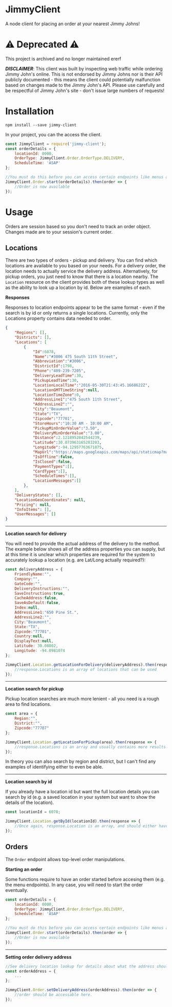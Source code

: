 # JimmyClient
A node client for placing an order at your nearest Jimmy Johns!

# ⚠️ Deprecated ⚠️

This project is archived and no longer maintained ererf 


***DISCLAIMER***: This client was built by inspecting web traffic while ordering Jimmy John's online. This is not endorsed by Jimmy Johns nor is their API publicly documented - this means the client could potentially malfunction based on changes made to the Jimmy John's API. Please use carefully and be respectful of Jimmy John's site - don't issue large numbers of requests!

# Installation

```
npm install --save jimmy-client
```

In your project, you can the access the client.

```js
const JimmyClient = require('jimmy-client');
const orderDetails = {
    locationId: 0000,
    OrderType: JimmyClient.Order.OrderType.DELIVERY,
    ScheduleTime: 'ASAP'
};

//You must do this before you can access certain endpoints like menus and menu items. These are required properties.
JimmyClient.Order.start(orderDetails).then(order => {
    //Order is now available
});
```

# Usage

Orders are session based so you don't need to track an order object. Changes made are to your session's current order.

## Locations

There are two types of orders - pickup and delivery. You can find which locations are available to you based on your needs. For a delivery order, the location needs to actually service the delivery address. Alternatively, for pickup orders, you just need to know that there is a location nearby. The `Location` resource on the client provides both of these lookup types as well as the ability to look up a location by id. Below are examples of each. 

**Responses**

Responses to location endpoints appear to be the same format - even if the search is by id or only returns a single locations. Currently, only the Locations property contains data needed to order.

```json
{
    "Regions": [],
    "Districts": [],
    "Locations": [
        {
            "Id":6078,
            "Name":"#3006 475 South 11th Street",
            "Abbreviation":"#3006",
            "DistrictId":1798,
            "Phone":"409-239-7205",
            "DeliveryLeadTime":30,
            "PickupLeadTime":30,
            "LocationLocalTime":"2016-05-30T21:43:45.1668622Z",
            "LocationGMTTimeString":null,
            "LocationTimeZone":0,
            "AddressLine1":"475 South 11th Street",
            "AddressLine2":"",
            "City":"Beaumont",
            "State":"TX",
            "Zipcode":"77701",
            "StoreHours":"10:30 AM - 10:00 AM",
            "PickupMinOrderValue":"3.50",
            "DeliveryMinOrderValue":"3.00",
            "Distance":2.1218952842544239,
            "Latitude":30.073963165283203,
            "Longitude":-94.12957763671875,
            "MapUrl":"https://maps.googleapis.com/maps/api/staticmap?markers=color:red...",
            "IsOffline":false,
            "IsClosed":false,
            "PaymentTypes":[],
            "CardTypes":[],
            "ScheduleTimes":[],
            "LocationMessages":[]
        },
    ],
    "DeliveryStates": [],
    "LocationGeoCoordinates": null,
    "Pricing": null,
    "InfoItems": [],
    "UserMessages": []
}
```

---

**Location search for delivery**

You will need to provide the actual address of the delivery to the method. The example below shows all of the address properties you can supply, but at this time it is unclear which properties are required for the system to accurately lookup a location (e.g. are Lat/Long actually required?):

```js
const deliveryAddress = {
    FriendlyName:"",
    Company:"",
    GateCode:"",
    DeliveryInstructions:"",
    SaveInstructions:true,
    CacheAddress:false,
    SaveAsDefault:false,
    Index:null,
    AddressLine1:"650 Pine St.",
    AddressLine2:"",
    City:"Beaumont",
    State:"TX",
    Zipcode:"77701",
    Country:null,
    DisplayText:null,
    Latitude: 30.08802,
    Longitude: -94.0981074
};

JimmyClient.Location.getLocationForDelivery(deliveryAddress).then(response => {
    //response.Locations is an array of locations that can be used
});
```

---

**Location search for pickup**

Pickup location searches are much more lenient - all you need is a rough area to find locations.

```js
const area = {
    Region:"",
    District:"",
    Zipcode:"77707"
};

JimmyClient.Location.getLocationForPickup(area).then(response => {
    //response.Locations is an array and usually contains more results than deliveryAddress
});
```

In theory you can also search by region and district, but I can't find any examples of identifying either to even be able.

---

**Location search by id**

If you already have a location id but want the full location details you can search by id (e.g. a saved location in your system but want to show the details of the location).

```js
const locationId = 6078;

JimmyClient.Location.getById(locationId).then(response => {
    //Once again, response.Location is an array, and should either have 1 or 0 entries.
});
```

## Orders

The `Order` endpoint allows top-level order manipulations.

**Starting an order**

Some functions require to have an order started before accesing them (e.g. the menu endpoints). In any case, you will need to start the order eventually.

```js
const orderDetails = {
    locationId: 0000,
    OrderType: JimmyClient.Order.OrderType.DELIVERY,
    ScheduleTime: 'ASAP'
};

//You must do this before you can access certain endpoints like menus and menu items. These are required properties.
JimmyClient.Order.start(orderDetails).then(order => {
    //Order is now available
});
``` 

---

**Setting order delivery address**

```js
//See delivery location lookup for details about what the address should look like
const orderAddress = {
    ...
};

JimmyClient.Order.setDeliveryAddress(orderAddress).then(order => {
    //order should be accessable here.
});
```
